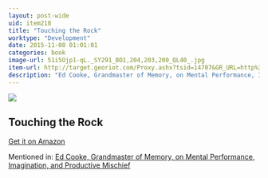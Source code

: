 ```yaml
---
layout: post-wide
uid: item218
title: "Touching the Rock"
worktype: "Development"
date: 2015-11-08 01:01:01
categories: book
image-url: 51i5Ojp1-qL._SY291_BO1,204,203,200_QL40_.jpg
item-url: http://target.georiot.com/Proxy.ashx?tsid=14707&GR_URL=http%3A%2F%2Fwww.amazon.com%2FTouching-Rock-An-Experience-Blindness%2Fdp%2F067973547X%2F
description: "Ed Cooke, Grandmaster of Memory, on Mental Performance, Imagination, and Productive Mischief"
---
```

<a href="http://target.georiot.com/Proxy.ashx?tsid=14707&GR_URL=http%3A%2F%2Fwww.amazon.com%2FTouching-Rock-An-Experience-Blindness%2Fdp%2F067973547X%2F" target="blank"><img src="../../../../img/thumbs/51i5Ojp1-qL._SY291_BO1,204,203,200_QL40_.jpg" class="prod-img"></a>
<h2>Touching the Rock</h2>
<p><a href="http://target.georiot.com/Proxy.ashx?tsid=14707&GR_URL=http%3A%2F%2Fwww.amazon.com%2FTouching-Rock-An-Experience-Blindness%2Fdp%2F067973547X%2F" target="blank">Get it on Amazon</a><p>
<p>Mentioned in: <a href="http://fourhourworkweek.com/2014/12/30/ed-cooke/" target="blank">Ed Cooke, Grandmaster of Memory, on Mental Performance, Imagination, and Productive Mischief</a></p>
